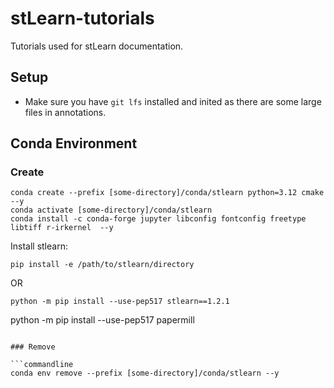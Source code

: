 # stLearn-tutorials
Tutorials used for stLearn documentation.

## Setup
* Make sure you have ```git lfs``` installed and inited as there are some large files in annotations.

## Conda Environment

### Create

```commandline
conda create --prefix [some-directory]/conda/stlearn python=3.12 cmake --y
conda activate [some-directory]/conda/stlearn
conda install -c conda-forge jupyter libconfig fontconfig freetype libtiff r-irkernel  --y
```

Install stlearn:
```commandline
pip install -e /path/to/stlearn/directory
```

OR

```commandline
python -m pip install --use-pep517 stlearn==1.2.1
```


python -m pip install --use-pep517 papermill
```

### Remove

```commandline
conda env remove --prefix [some-directory]/conda/stlearn --y
```
